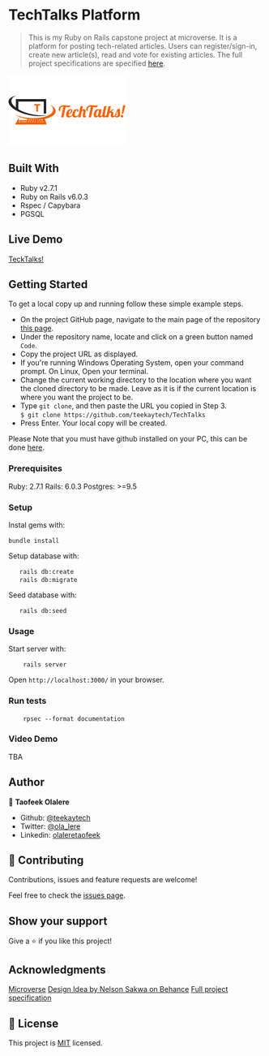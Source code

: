 # TechTalks Platform

> This is my Ruby on Rails capstone project at microverse. It is a platform for posting tech-related articles. Users can register/sign-in, create new article(s), read and vote for existing articles. The full project specifications are specified [here](https://www.notion.so/Lifestyle-articles-b82a5f10122b4cec924cd5d4a6cf7561).

![screenshot](/app/assets/images/default_logo.png)

## Built With

- Ruby v2.7.1
- Ruby on Rails v6.0.3
- Rspec / Capybara
- PGSQL

## Live Demo
[TeckTalks!](https://vast-citadel-76441.herokuapp.com/)


## Getting Started

To get a local copy up and running follow these simple example steps.
- On the project GitHub page, navigate to the main page of the repository [this page](https://github.com/teekaytech/TechTalks).
- Under the repository name, locate and click on a green button named `Code`. 
- Copy the project URL as displayed.
- If you're running Windows Operating System, open your command prompt. On Linux, Open your terminal.
- Change the current working directory to the location where you want the cloned directory to be made. Leave as it is if the current location is where you want the project to be.
- Type `git clone`, and then paste the URL you copied in Step 3.<br>
`$ git clone https://github.com/teekaytech/TechTalks`
- Press Enter. Your local copy will be created.

Please Note that you must have github installed on your PC, this can be done [here](https://gist.github.com/derhuerst/1b15ff4652a867391f03).

### Prerequisites

Ruby: 2.7.1
Rails: 6.0.3
Postgres: >=9.5

### Setup

Instal gems with:

```
bundle install
```

Setup database with:

```
   rails db:create
   rails db:migrate
```

Seed database with:

```
   rails db:seed
```


### Usage

Start server with:

```
    rails server
```

Open `http://localhost:3000/` in your browser.

### Run tests

```
    rpsec --format documentation
```


### Video Demo

TBA

## Author

👤 **Taofeek Olalere**

- Github: [@teekaytech](https://github.com/teekaytech)
- Twitter: [@ola_lere](https://twitter.com/ola_lere)
- Linkedin: [olaleretaofeek](https://linkedin.com/in/olaleretaofeek)


## 🤝 Contributing

Contributions, issues and feature requests are welcome!

Feel free to check the [issues page](issues/).

## Show your support

Give a ⭐️ if you like this project!

## Acknowledgments

[Microverse](https://.microverse.org/)
[Design Idea by Nelson Sakwa on Behance](https://www.behance.net/gallery/14554909/liFEsTlye-Mobile-version)
[Full project specification](https://www.notion.so/Lifestyle-articles-b82a5f10122b4cec924cd5d4a6cf7561)

## 📝 License

This project is [MIT](lic.url) licensed.